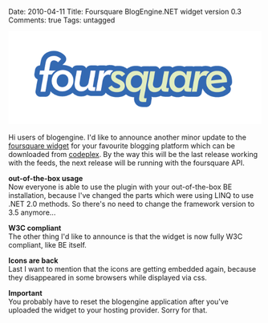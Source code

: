 Date: 2010-04-11
Title: Foursquare BlogEngine.NET widget version 0.3
Comments: true
Tags: untagged

<img src="/assets/images/2010/2/foursquare-logo.png" alt="foursquare logo" />
<p>Hi users of blogengine. I'd like to announce another minor update to the <a
        href="https://4squarebewidget.codeplex.com/releases/view/43399"
        title="foursquare blogengine.net widget">foursquare widget</a> for your favourite blogging platform which can be
    downloaded from <a href="https://4squarebewidget.codeplex.com/releases/view/43399"
        title="foursquare blogengine.net widget">codeplex</a>.
    By the way this will be the last release working with the feeds, the next release will be running with the
    foursquare API.</p>
<p><strong>out-of-the-box usage</strong><br />Now everyone is able to use the plugin with your out-of-the-box BE
    installation, because I've changed the parts which were using LINQ to use .NET 2.0 methods.
    So there's no need to change the framework version to 3.5 anymore...</p>
<p><strong>W3C compliant</strong><br />The other thing I'd like to announce is that the widget is now fully W3C
    compliant, like BE itself.</p>
<p><strong>Icons are back</strong><br />Last I want to mention that the icons are getting embedded again, because they
    disappeared in some browsers while displayed via css.</p>
<p><strong>Important</strong><br />
    You probably have to reset the blogengine application after you've uploaded the widget to your hosting provider.
    Sorry for that.</p>
